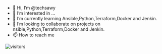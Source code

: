 - 👋 Hi, I’m @techsawy
- 👀 I’m interested in ...
- 🌱 I’m currently learning Ansible,Python,Terraform,Docker and Jenkin.
- 💞️ I’m looking to collaborate on projects on nsible,Python,Terraform,Docker and Jenkin.
- 📫 How to reach me 

<!---
techsawy/techsawy is a ✨ special ✨ repository because its `README.md` (this file) appears on your GitHub profile.
You can click the Preview link to take a look at your changes.
--->
![visitors](https://visitor-badge.glitch.me/badge?page_id=page.id)
